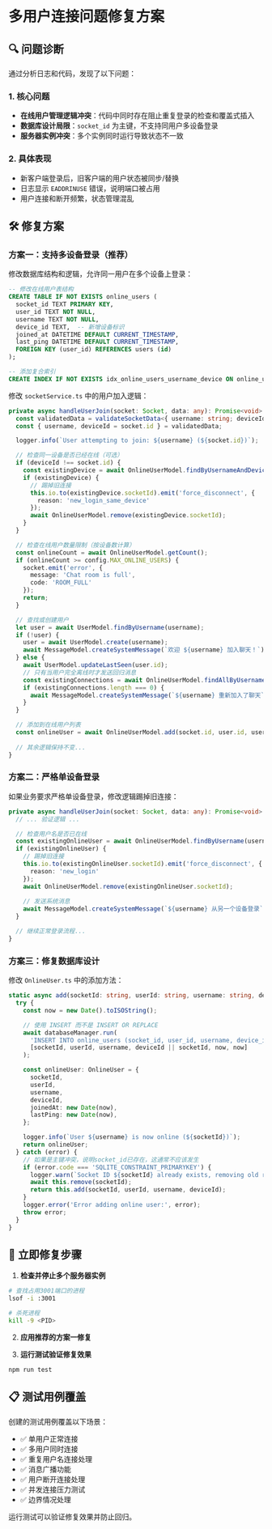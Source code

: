 # 多用户连接问题修复方案

## 🔍 问题诊断

通过分析日志和代码，发现了以下问题：

### 1. 核心问题
- **在线用户管理逻辑冲突**：代码中同时存在阻止重复登录的检查和覆盖式插入
- **数据库设计局限**：`socket_id` 为主键，不支持同用户多设备登录
- **服务器实例冲突**：多个实例同时运行导致状态不一致

### 2. 具体表现
- 新客户端登录后，旧客户端的用户状态被同步/替换
- 日志显示 `EADDRINUSE` 错误，说明端口被占用
- 用户连接和断开频繁，状态管理混乱

## 🛠️ 修复方案

### 方案一：支持多设备登录（推荐）

修改数据库结构和逻辑，允许同一用户在多个设备上登录：

```sql
-- 修改在线用户表结构
CREATE TABLE IF NOT EXISTS online_users (
  socket_id TEXT PRIMARY KEY,
  user_id TEXT NOT NULL,
  username TEXT NOT NULL,
  device_id TEXT,  -- 新增设备标识
  joined_at DATETIME DEFAULT CURRENT_TIMESTAMP,
  last_ping DATETIME DEFAULT CURRENT_TIMESTAMP,
  FOREIGN KEY (user_id) REFERENCES users (id)
);

-- 添加复合索引
CREATE INDEX IF NOT EXISTS idx_online_users_username_device ON online_users(username, device_id);
```

修改 `socketService.ts` 中的用户加入逻辑：

```typescript
private async handleUserJoin(socket: Socket, data: any): Promise<void> {
  const validatedData = validateSocketData<{ username: string; deviceId?: string }>(schemas.userJoin, data);
  const { username, deviceId = socket.id } = validatedData;

  logger.info(`User attempting to join: ${username} (${socket.id})`);

  // 检查同一设备是否已经在线（可选）
  if (deviceId !== socket.id) {
    const existingDevice = await OnlineUserModel.findByUsernameAndDevice(username, deviceId);
    if (existingDevice) {
      // 踢掉旧连接
      this.io.to(existingDevice.socketId).emit('force_disconnect', { 
        reason: 'new_login_same_device' 
      });
      await OnlineUserModel.remove(existingDevice.socketId);
    }
  }

  // 检查在线用户数量限制（按设备数计算）
  const onlineCount = await OnlineUserModel.getCount();
  if (onlineCount >= config.MAX_ONLINE_USERS) {
    socket.emit('error', {
      message: 'Chat room is full',
      code: 'ROOM_FULL'
    });
    return;
  }

  // 查找或创建用户
  let user = await UserModel.findByUsername(username);
  if (!user) {
    user = await UserModel.create(username);
    await MessageModel.createSystemMessage(`欢迎 ${username} 加入聊天！`);
  } else {
    await UserModel.updateLastSeen(user.id);
    // 只有当用户完全离线时才发送回归消息
    const existingConnections = await OnlineUserModel.findAllByUsername(username);
    if (existingConnections.length === 0) {
      await MessageModel.createSystemMessage(`${username} 重新加入了聊天`);
    }
  }

  // 添加到在线用户列表
  const onlineUser = await OnlineUserModel.add(socket.id, user.id, username, deviceId);
  
  // 其余逻辑保持不变...
}
```

### 方案二：严格单设备登录

如果业务要求严格单设备登录，修改逻辑踢掉旧连接：

```typescript
private async handleUserJoin(socket: Socket, data: any): Promise<void> {
  // ... 验证逻辑 ...

  // 检查用户名是否已在线
  const existingOnlineUser = await OnlineUserModel.findByUsername(username);
  if (existingOnlineUser) {
    // 踢掉旧连接
    this.io.to(existingOnlineUser.socketId).emit('force_disconnect', { 
      reason: 'new_login' 
    });
    await OnlineUserModel.remove(existingOnlineUser.socketId);
    
    // 发送系统消息
    await MessageModel.createSystemMessage(`${username} 从另一个设备登录`);
  }

  // 继续正常登录流程...
}
```

### 方案三：修复数据库设计

修改 `OnlineUser.ts` 中的添加方法：

```typescript
static async add(socketId: string, userId: string, username: string, deviceId?: string): Promise<OnlineUser> {
  try {
    const now = new Date().toISOString();

    // 使用 INSERT 而不是 INSERT OR REPLACE
    await databaseManager.run(
      'INSERT INTO online_users (socket_id, user_id, username, device_id, joined_at, last_ping) VALUES (?, ?, ?, ?, ?, ?)',
      [socketId, userId, username, deviceId || socketId, now, now]
    );

    const onlineUser: OnlineUser = {
      socketId,
      userId,
      username,
      deviceId,
      joinedAt: new Date(now),
      lastPing: new Date(now),
    };

    logger.info(`User ${username} is now online (${socketId})`);
    return onlineUser;
  } catch (error) {
    // 如果是主键冲突，说明socket_id已存在，这通常不应该发生
    if (error.code === 'SQLITE_CONSTRAINT_PRIMARYKEY') {
      logger.warn(`Socket ID ${socketId} already exists, removing old record`);
      await this.remove(socketId);
      return this.add(socketId, userId, username, deviceId);
    }
    logger.error('Error adding online user:', error);
    throw error;
  }
}
```

## 🚀 立即修复步骤

1. **检查并停止多个服务器实例**
```bash
# 查找占用3001端口的进程
lsof -i :3001

# 杀死进程
kill -9 <PID>
```

2. **应用推荐的方案一修复**

3. **运行测试验证修复效果**
```bash
npm run test
```

## 📋 测试用例覆盖

创建的测试用例覆盖以下场景：
- ✅ 单用户正常连接
- ✅ 多用户同时连接  
- ✅ 重复用户名连接处理
- ✅ 消息广播功能
- ✅ 用户断开连接处理
- ✅ 并发连接压力测试
- ✅ 边界情况处理

运行测试可以验证修复效果并防止回归。